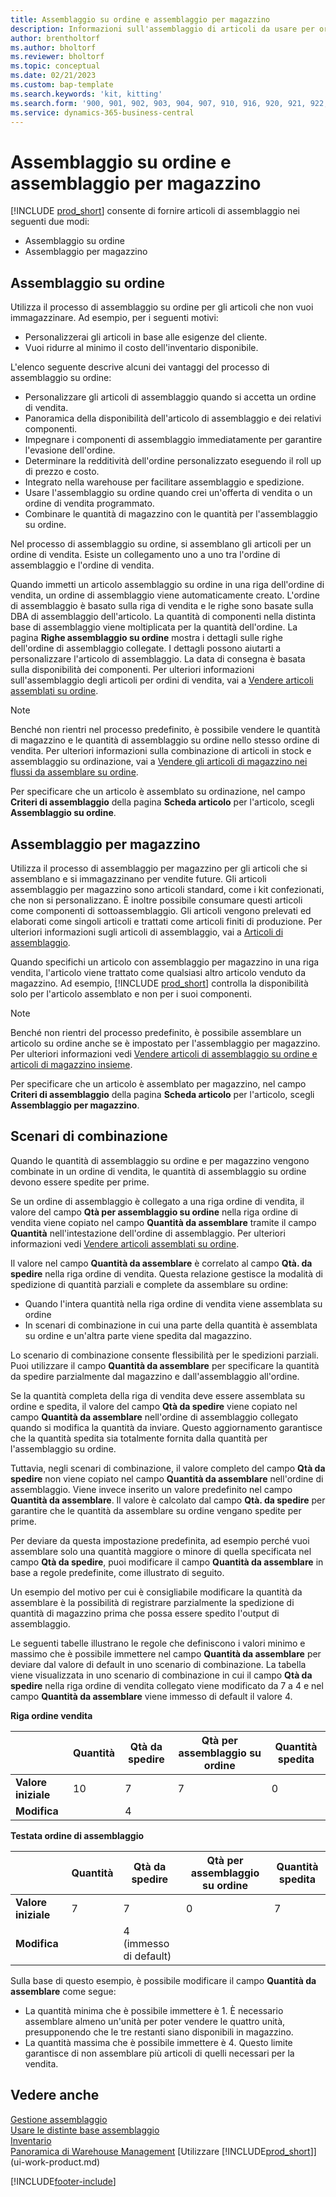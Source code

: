 ```yaml
---
title: Assemblaggio su ordine e assemblaggio per magazzino
description: Informazioni sull'assemblaggio di articoli da usare per ordini di vendita o da tenere in magazzino per vendite future.
author: brentholtorf
ms.author: bholtorf
ms.reviewer: bholtorf
ms.topic: conceptual
ms.date: 02/21/2023
ms.custom: bap-template
ms.search.keywords: 'kit, kitting'
ms.search.form: '900, 901, 902, 903, 904, 907, 910, 916, 920, 921, 922, 923, 940, 941, 942, 930, 931, 932, 914, 915, 905'
ms.service: dynamics-365-business-central
---
```

# <a name="understanding-assemble-to-order-and-assemble-to-stock"></a>Assemblaggio su ordine e assemblaggio per magazzino

[!INCLUDE [prod_short](includes/prod_short.md)] consente di fornire articoli di assemblaggio nei seguenti due modi:

* Assemblaggio su ordine  
* Assemblaggio per magazzino  

## <a name="assemble-to-order"></a>Assemblaggio su ordine

Utilizza il processo di assemblaggio su ordine per gli articoli che non vuoi immagazzinare. Ad esempio, per i seguenti motivi:

* Personalizzerai gli articoli in base alle esigenze del cliente.
* Vuoi ridurre al minimo il costo dell'inventario disponibile.

L'elenco seguente descrive alcuni dei vantaggi del processo di assemblaggio su ordine:  

* Personalizzare gli articoli di assemblaggio quando si accetta un ordine di vendita.  
* Panoramica della disponibilità dell'articolo di assemblaggio e dei relativi componenti.  
* Impegnare i componenti di assemblaggio immediatamente per garantire l'evasione dell'ordine.  
* Determinare la redditività dell'ordine personalizzato eseguendo il roll up di prezzo e costo.  
* Integrato nella warehouse per facilitare assemblaggio e spedizione.  
* Usare l'assemblaggio su ordine quando crei un'offerta di vendita o un ordine di vendita programmato.  
* Combinare le quantità di magazzino con le quantità per l'assemblaggio su ordine.  

Nel processo di assemblaggio su ordine, si assemblano gli articoli per un ordine di vendita. Esiste un collegamento uno a uno tra l'ordine di assemblaggio e l'ordine di vendita.  

Quando immetti un articolo assemblaggio su ordine in una riga dell'ordine di vendita, un ordine di assemblaggio viene automaticamente creato. L'ordine di assemblaggio è basato sulla riga di vendita e le righe sono basate sulla DBA di assemblaggio dell'articolo. La quantità di componenti nella distinta base di assemblaggio viene moltiplicata per la quantità dell'ordine. La pagina **Righe assemblaggio su ordine** mostra i dettagli sulle righe dell'ordine di assemblaggio collegate. I dettagli possono aiutarti a personalizzare l'articolo di assemblaggio. La data di consegna è basata sulla disponibilità dei componenti. Per ulteriori informazioni sull'assemblaggio degli articoli per ordini di vendita, vai a [Vendere articoli assemblati su ordine](assembly-how-to-sell-items-assembled-to-order.md).  

> [!NOTE]  
> Benché non rientri nel processo predefinito, è possibile vendere le quantità di magazzino e le quantità di assemblaggio su ordine nello stesso ordine di vendita. Per ulteriori informazioni sulla combinazione di articoli in stock e assemblaggio su ordinazione, vai a [Vendere gli articoli di magazzino nei flussi da assemblare su ordine](assembly-how-to-sell-inventory-items-in-assemble-to-order-flows.md).  

Per specificare che un articolo è assemblato su ordinazione, nel campo **Criteri di assemblaggio** della pagina **Scheda articolo** per l'articolo, scegli **Assemblaggio su ordine**.  

## <a name="assemble-to-stock"></a>Assemblaggio per magazzino

Utilizza il processo di assemblaggio per magazzino per gli articoli che si assemblano e si immagazzinano per vendite future. Gli articoli assemblaggio per magazzino sono articoli standard, come i kit confezionati, che non si personalizzano. È inoltre possibile consumare questi articoli come componenti di sottoassemblaggio. Gli articoli vengono prelevati ed elaborati come singoli articoli e trattati come articoli finiti di produzione. Per ulteriori informazioni sugli articoli di assemblaggio, vai a [Articoli di assemblaggio](assembly-how-to-assemble-items.md).  

Quando specifichi un articolo con assemblaggio per magazzino in una riga vendita, l'articolo viene trattato come qualsiasi altro articolo venduto da magazzino. Ad esempio, [!INCLUDE [prod_short](includes/prod_short.md)] controlla la disponibilità solo per l'articolo assemblato e non per i suoi componenti.  

> [!NOTE]  
> Benché non rientri del processo predefinito, è possibile assemblare un articolo su ordine anche se è impostato per l'assemblaggio per magazzino. Per ulteriori informazioni vedi [Vendere articoli di assemblaggio su ordine e articoli di magazzino insieme](assembly-how-to-sell-assemble-to-order-items-and-inventory-items-together.md).  

Per specificare che un articolo è assemblato per magazzino, nel campo **Criteri di assemblaggio** della pagina **Scheda articolo** per l'articolo, scegli **Assemblaggio per magazzino**.  

## <a name="combination-scenarios"></a>Scenari di combinazione

Quando le quantità di assemblaggio su ordine e per magazzino vengono combinate in un ordine di vendita, le quantità di assemblaggio su ordine devono essere spedite per prime.  

Se un ordine di assemblaggio è collegato a una riga ordine di vendita, il valore del campo **Qtà per assemblaggio su ordine** nella riga ordine di vendita viene copiato nel campo **Quantità da assemblare** tramite il campo **Quantità** nell'intestazione dell'ordine di assemblaggio. Per ulteriori informazioni vedi [Vendere articoli assemblati su ordine](assembly-how-to-sell-items-assembled-to-order.md).  

Il valore nel campo **Quantità da assemblare** è correlato al campo **Qtà. da spedire** nella riga ordine di vendita. Questa relazione gestisce la modalità di spedizione di quantità parziali e complete da assemblare su ordine:

* Quando l'intera quantità nella riga ordine di vendita viene assemblata su ordine
* In scenari di combinazione in cui una parte della quantità è assemblata su ordine e un'altra parte viene spedita dal magazzino.

Lo scenario di combinazione consente flessibilità per le spedizioni parziali. Puoi utilizzare il campo **Quantità da assemblare** per specificare la quantità da spedire parzialmente dal magazzino e dall'assemblaggio all'ordine.  

Se la quantità completa della riga di vendita deve essere assemblata su ordine e spedita, il valore del campo **Qtà da spedire** viene copiato nel campo **Quantità da assemblare** nell'ordine di assemblaggio collegato quando si modifica la quantità da inviare. Questo aggiornamento garantisce che la quantità spedita sia totalmente fornita dalla quantità per l'assemblaggio su ordine.  

Tuttavia, negli scenari di combinazione, il valore completo del campo **Qtà da spedire** non viene copiato nel campo **Quantità da assemblare** nell'ordine di assemblaggio. Viene invece inserito un valore predefinito nel campo **Quantità da assemblare**. Il valore è calcolato dal campo **Qtà. da spedire** per garantire che le quantità da assemblare su ordine vengano spedite per prime.

Per deviare da questa impostazione predefinita, ad esempio perché vuoi assemblare solo una quantità maggiore o minore di quella specificata nel campo **Qtà da spedire**, puoi modificare il campo **Quantità da assemblare** in base a regole predefinite, come illustrato di seguito.  

Un esempio del motivo per cui è consigliabile modificare la quantità da assemblare è la possibilità di registrare parzialmente la spedizione di quantità di magazzino prima che possa essere spedito l'output di assemblaggio.  

Le seguenti tabelle illustrano le regole che definiscono i valori minimo e massimo che è possibile immettere nel campo **Quantità da assemblare** per deviare dal valore di default in uno scenario di combinazione. La tabella viene visualizzata in uno scenario di combinazione in cui il campo **Qtà da spedire** nella riga ordine di vendita collegato viene modificato da 7 a 4 e nel campo **Quantità da assemblare** viene immesso di default il valore 4.  

**Riga ordine vendita**

|                | **Quantità** | **Qtà da spedire** | **Qtà per assemblaggio su ordine** | **Quantità spedita** |
|----------------|--------------|------------------|-------------------------------|----------------------|
|**Valore iniziale**| 10          | 7                | 7                             | 0                    |
|**Modifica**      |              | 4                |                               |                      |

**Testata ordine di assemblaggio**

|                | **Quantità** | **Qtà da spedire** | **Qtà per assemblaggio su ordine** | **Quantità spedita** |
|----------------|--------------|------------------|-------------------------------|----------------------|
|**Valore iniziale**| 7           | 7                | 0                             | 7                    |
|**Modifica**      |              | 4 (immesso di default)|                         |                      |

Sulla base di questo esempio, è possibile modificare il campo **Quantità da assemblare** come segue:  

* La quantità minima che è possibile immettere è 1. È necessario assemblare almeno un'unità per poter vendere le quattro unità, presupponendo che le tre restanti siano disponibili in magazzino.  
* La quantità massima che è possibile immettere è 4. Questo limite garantisce di non assemblare più articoli di quelli necessari per la vendita.  

## <a name="see-also"></a>Vedere anche

[Gestione assemblaggio](assembly-assemble-items.md)  
[Usare le distinte base assemblaggio](assembly-how-work-assembly-boms.md)  
[Inventario](inventory-manage-inventory.md)  
[Panoramica di Warehouse Management](design-details-warehouse-management.md)
[Utilizzare [!INCLUDE[prod_short](includes/prod_short.md)]](ui-work-product.md)

[!INCLUDE[footer-include](includes/footer-banner.md)]
